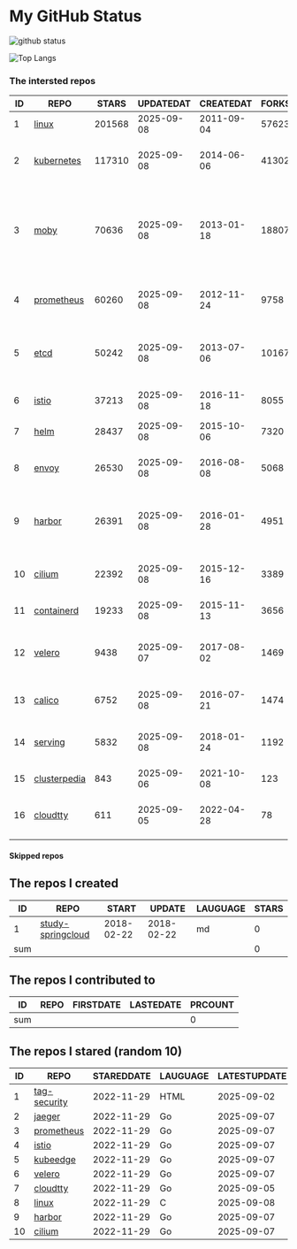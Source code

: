 # My GitHub Status

<img src="https://github-readme-stats-1.yihong0618.vercel.app/api?username=daoqingniu&show_icons=true&&&hide_title=true&count_private=true" alt="github status" />

![Top Langs](https://github-readme-stats-1.yihong0618.vercel.app/api/top-langs/?username=daoqingniu&layout=compact)

<!--START_SECTION:github_repos-->
### The intersted repos
| ID |                              REPO                               | STARS  | UPDATEDAT  | CREATEDAT  | FORKSCOUNT |                                                DESCRIPTIONS                                                |
|----|-----------------------------------------------------------------|--------|------------|------------|------------|------------------------------------------------------------------------------------------------------------|
|  1 | [linux](https://github.com/torvalds/linux)                      | 201568 | 2025-09-08 | 2011-09-04 |      57623 | Linux kernel source tree                                                                                   |
|  2 | [kubernetes](https://github.com/kubernetes/kubernetes)          | 117310 | 2025-09-08 | 2014-06-06 |      41302 | Production-Grade Container Scheduling and Management                                                       |
|  3 | [moby](https://github.com/moby/moby)                            |  70636 | 2025-09-08 | 2013-01-18 |      18807 | The Moby Project - a collaborative project for the container ecosystem to assemble container-based systems |
|  4 | [prometheus](https://github.com/prometheus/prometheus)          |  60260 | 2025-09-08 | 2012-11-24 |       9758 | The Prometheus monitoring system and time series database.                                                 |
|  5 | [etcd](https://github.com/etcd-io/etcd)                         |  50242 | 2025-09-08 | 2013-07-06 |      10167 | Distributed reliable key-value store for the most critical data of a distributed system                    |
|  6 | [istio](https://github.com/istio/istio)                         |  37213 | 2025-09-08 | 2016-11-18 |       8055 | Connect, secure, control, and observe services.                                                            |
|  7 | [helm](https://github.com/helm/helm)                            |  28437 | 2025-09-08 | 2015-10-06 |       7320 | The Kubernetes Package Manager                                                                             |
|  8 | [envoy](https://github.com/envoyproxy/envoy)                    |  26530 | 2025-09-08 | 2016-08-08 |       5068 | Cloud-native high-performance edge/middle/service proxy                                                    |
|  9 | [harbor](https://github.com/goharbor/harbor)                    |  26391 | 2025-09-08 | 2016-01-28 |       4951 | An open source trusted cloud native registry project that stores, signs, and scans content.                |
| 10 | [cilium](https://github.com/cilium/cilium)                      |  22392 | 2025-09-08 | 2015-12-16 |       3389 | eBPF-based Networking, Security, and Observability                                                         |
| 11 | [containerd](https://github.com/containerd/containerd)          |  19233 | 2025-09-08 | 2015-11-13 |       3656 | An open and reliable container runtime                                                                     |
| 12 | [velero](https://github.com/vmware-tanzu/velero)                |   9438 | 2025-09-07 | 2017-08-02 |       1469 | Backup and migrate Kubernetes applications and their persistent volumes                                    |
| 13 | [calico](https://github.com/projectcalico/calico)               |   6752 | 2025-09-08 | 2016-07-21 |       1474 | Cloud native networking and network security                                                               |
| 14 | [serving](https://github.com/knative/serving)                   |   5832 | 2025-09-08 | 2018-01-24 |       1192 | Kubernetes-based, scale-to-zero, request-driven compute                                                    |
| 15 | [clusterpedia](https://github.com/clusterpedia-io/clusterpedia) |    843 | 2025-09-06 | 2021-10-08 |        123 | The Encyclopedia of Kubernetes clusters                                                                    |
| 16 | [cloudtty](https://github.com/cloudtty/cloudtty)                |    611 | 2025-09-05 | 2022-04-28 |         78 | A Friendly Kubernetes CloudShell (Web Terminal) !                                                          |



#### Skipped repos
<!--END_SECTION:github_repos-->

<!--START_SECTION:my_github-->
## The repos I created
| ID  |                                 REPO                                 |   START    |   UPDATE   | LAUGUAGE | STARS |
|-----|----------------------------------------------------------------------|------------|------------|----------|-------|
|   1 | [study-springcloud](https://github.com/daoqingniu/study-springcloud) | 2018-02-22 | 2018-02-22 | md       |     0 |
| sum |                                                                      |            |            |          |     0 |

## The repos I contributed to
| ID  | REPO | FIRSTDATE | LASTEDATE | PRCOUNT |
|-----|------|-----------|-----------|---------|
| sum |      |           |           |       0 |

## The repos I stared (random 10)
| ID |                          REPO                          | STAREDDATE | LAUGUAGE | LATESTUPDATE |
|----|--------------------------------------------------------|------------|----------|--------------|
|  1 | [tag-security](https://github.com/cncf/tag-security)   | 2022-11-29 | HTML     | 2025-09-02   |
|  2 | [jaeger](https://github.com/jaegertracing/jaeger)      | 2022-11-29 | Go       | 2025-09-07   |
|  3 | [prometheus](https://github.com/prometheus/prometheus) | 2022-11-29 | Go       | 2025-09-07   |
|  4 | [istio](https://github.com/istio/istio)                | 2022-11-29 | Go       | 2025-09-07   |
|  5 | [kubeedge](https://github.com/kubeedge/kubeedge)       | 2022-11-29 | Go       | 2025-09-07   |
|  6 | [velero](https://github.com/vmware-tanzu/velero)       | 2022-11-29 | Go       | 2025-09-07   |
|  7 | [cloudtty](https://github.com/cloudtty/cloudtty)       | 2022-11-29 | Go       | 2025-09-05   |
|  8 | [linux](https://github.com/torvalds/linux)             | 2022-11-29 | C        | 2025-09-08   |
|  9 | [harbor](https://github.com/goharbor/harbor)           | 2022-11-29 | Go       | 2025-09-07   |
| 10 | [cilium](https://github.com/cilium/cilium)             | 2022-11-29 | Go       | 2025-09-07   |

<!--END_SECTION:my_github-->
